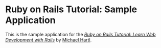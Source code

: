 # Ruby on Rails Tutorial: Sample Application

This is the sample application for the
[*Ruby on Rails Tutorial: Learn Web Development with Rails*](http://www.railstutorial.org/)
by [Michael Hartl](http://www.michaelhartl.com/).
